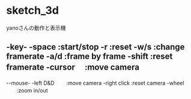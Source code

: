 sketch_3d
=========
yanoさんの動作と表示機


-key-
-space    :start/stop
-r        :reset
-w/s      :change framerate
-a/d      :frame by frame
-shift    :reset framerate
-cursor 　:move camera
-
--mouse-
-left D&D 　　:move camera
-right click  :reset camera
-wheel    　　:zoom in/out
